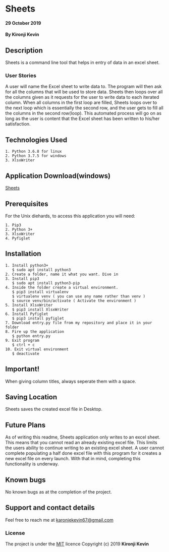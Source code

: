 # Sheets

#### 29 October 2019
#### By **Kironji Kevin**

## Description
Sheets is a command line tool that helps in entry of data in an excel sheet. 

### User Stories

A user will name the Excel sheet to write data to. The program will then ask for all the columns that will be used to store data. Sheets then loops over all the columns given as it requests for the user to write data to each iterated column. When all columns in the first loop are filled, Sheets loops over to the next loop which is essentially the second row, and the user gets to fill all the columns in the second row(loop). This automated process will go on as long as the user is content that the Excel sheet has been written to his/her satisfaction.


## Technologies Used
```
1. Python 3.6.8 for linux
2. Python 3.7.5 for windows
3. XlsxWriter
```
## Application Download(windows)
 [Sheets](#)

## Prerequisites 

For the Unix diehards, to access this application you will need:
```
1. Pip3
2. Python 3+
3. XlsxWriter
4. Pyfiglet
```
## Installation
```
1. Install python3+
   $ sudo apt install python3
2. Create a folder, name it what you want. Dive in
3. Install pip3  
   $ sudo apt install python3-pip 
4. Inside the folder create a virtual environment.
   $ pip3 install virtualenv
   $ virtualenv venv ( you can use any name rather than venv )
   $ source venv/bin/activate ( Activate the environment )
5. Install XlsxWriter
   $ pip3 install XlsxWriter
6. Install Pyfiglet
   $ pip3 install pyfiglet
7. Download entry.py file from my repository and place it in your folder
8. Fire up the application 
   $ python entry.py
9. Exit program
   $ ctrl + c
10. Exit virtual environment
   $ deactivate
```
## Important!
When giving column titles, always seperate them with a space.

## Saving Location
Sheets saves the created excel file in Desktop.

## Future Plans
As of writing this readme, Sheets application only writes to an excel sheet. This means that you cannot read an already existing excel file. This limits the users ability to continue writing to an existing excel sheet. A user cannot complete populating a half done excel file with this program for it creates a new excel file on every launch. With that in mind, completing this functionality is underway.

## Known bugs
No known bugs as at the completion of the project.

## Support and contact details
Feel free to reach me at karonjekevin67@gmail.com

### License
The project is under the [MIT](https://github.com/Fahari/Sheets/blob/master/LICENSE) licence
Copyright (c) 2019 **Kironji Kevin**

